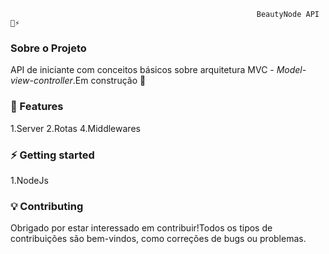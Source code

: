                                                            BeautyNode API 🚀⚡️
                                                                   

### Sobre o Projeto

API de iniciante com conceitos básicos sobre arquitetura MVC - _Model-view-controller_.Em construção :construction:


### 🚀 Features
 
1.Server
2.Rotas
4.Middlewares

### ⚡️ Getting started

1.NodeJs


### 💡 Contributing

  Obrigado por estar interessado em contribuir!Todos os tipos de contribuições são bem-vindos, como correções de bugs ou problemas.




